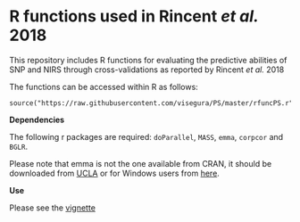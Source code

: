 # R functions used in Rincent *et al.* 2018

This repository includes R functions for evaluating the predictive abilities of SNP and NIRS through cross-validations as reported by Rincent *et al.* 2018

The functions can be accessed within R as follows:

```
source("https://raw.githubusercontent.com/visegura/PS/master/rfuncPS.r")
```

**Dependencies**

The following r packages are required: `doParallel`, `MASS`, `emma`, `corpcor` and `BGLR`.

Please note that emma is not the one available from CRAN, it should be downloaded from [UCLA](http://mouse.cs.ucla.edu/emma/) or for Windows users from [here](https://github.com/Gregor-Mendel-Institute/mlmm/files/1356516/emma_1.1.2.tar.gz).

**Use**

Please see the [vignette](https://github.com/visegura/PS/blob/master/PS_R_functions.html)

